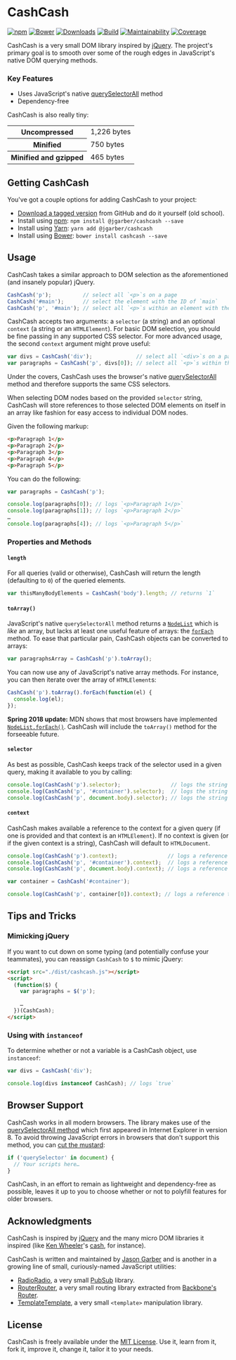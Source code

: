 # CashCash

[![npm](https://img.shields.io/npm/v/@jgarber/cashcash.svg?style=for-the-badge)](https://www.npmjs.com/package/@jgarber/cashcash)
[![Bower](https://img.shields.io/bower/v/cashcash.svg?style=for-the-badge)](https://bower.io/search/?q=cashcash)
[![Downloads](https://img.shields.io/npm/dt/@jgarber/cashcash.svg?style=for-the-badge)](https://www.npmjs.com/package/@jgarber/cashcash)
[![Build](https://img.shields.io/travis/jgarber623/CashCash.svg?style=for-the-badge)](https://travis-ci.org/jgarber623/CashCash)
[![Maintainability](https://img.shields.io/codeclimate/maintainability/jgarber623/CashCash.svg?style=for-the-badge)](https://codeclimate.com/github/jgarber623/CashCash/maintainability)
[![Coverage](https://img.shields.io/codeclimate/coverage/jgarber623/CashCash.svg?style=for-the-badge)](https://codeclimate.com/github/jgarber623/CashCash/test_coverage)

CashCash is a very small DOM library inspired by [jQuery](https://jquery.com). The project's primary goal is to smooth over some of the rough edges in JavaScript's native DOM querying methods.

### Key Features

- Uses JavaScript's native [querySelectorAll](https://developer.mozilla.org/en-US/docs/Web/API/Document/querySelectorAll) method
- Dependency-free

CashCash is also really tiny:

<table>
  <tbody>
    <tr>
      <th>Uncompressed</th>
      <td>1,226 bytes</td>
    </tr>
    <tr>
      <th>Minified</th>
      <td>750 bytes</td>
    </tr>
    <tr>
      <th>Minified and gzipped</th>
      <td>465 bytes</td>
    </tr>
  </tbody>
</table>


## Getting CashCash

You've got a couple options for adding CashCash to your project:

- [Download a tagged version](https://github.com/jgarber623/CashCash/tags) from GitHub and do it yourself (old school).
- Install using [npm](https://www.npmjs.com/package/@jgarber/cashcash): `npm install @jgarber/cashcash --save`
- Install using [Yarn](https://yarnpkg.com/en/package/@jgarber/cashcash): `yarn add @jgarber/cashcash`
- Install using [Bower](https://bower.io/search/?q=cashcash): `bower install cashcash --save`

## Usage

CashCash takes a similar approach to DOM selection as the aforementioned (and insanely popular) jQuery.

```js
CashCash('p');          // select all `<p>`s on a page
CashCash('#main');      // select the element with the ID of `main`
CashCash('p', '#main'); // select all `<p>`s within an element with the ID of `main`
```

CashCash accepts two arguments: a `selector` (a string) and an optional `context` (a string or an `HTMLElement`). For basic DOM selection, you should be fine passing in any supported CSS selector. For more advanced usage, the second `context` argument might prove useful:

```js
var divs = CashCash('div');              // select all `<div>`s on a page
var paragraphs = CashCash('p', divs[0]); // select all `<p>`s within the first `<div>`
```

Under the covers, CashCash uses the browser's native [querySelectorAll](https://developer.mozilla.org/en-US/docs/Web/API/Document/querySelectorAll) method and therefore supports the same CSS selectors.

When selecting DOM nodes based on the provided `selector` string, CashCash will store references to those selected DOM elements on itself in an array like fashion for easy access to individual DOM nodes.

Given the following markup:

```html
<p>Paragraph 1</p>
<p>Paragraph 2</p>
<p>Paragraph 3</p>
<p>Paragraph 4</p>
<p>Paragraph 5</p>
```

You can do the following:

```js
var paragraphs = CashCash('p');

console.log(paragraphs[0]); // logs `<p>Paragraph 1</p>`
console.log(paragraphs[1]); // logs `<p>Paragraph 2</p>`
…
console.log(paragraphs[4]); // logs `<p>Paragraph 5</p>`
```

### Properties and Methods

#### `length`

For all queries (valid or otherwise), CashCash will return the length (defaulting to `0`) of the queried elements.

```js
var thisManyBodyElements = CashCash('body').length; // returns `1`
```

#### `toArray()`

JavaScript's native `querySelectorAll` method returns a [`NodeList`](https://developer.mozilla.org/en-US/docs/Web/API/NodeList) which is _like_ an array, but lacks at least one useful feature of arrays: the [`forEach`](https://developer.mozilla.org/en-US/docs/Web/JavaScript/Reference/Global_Objects/Array/forEach) method. To ease that particular pain, CashCash objects can be converted to arrays:

```js
var paragraphsArray = CashCash('p').toArray();
```

You can now use any of JavaScript's native array methods. For instance, you can then iterate over the array of `HTMLElement`s:

```js
CashCash('p').toArray().forEach(function(el) {
  console.log(el);
});
```

**Spring 2018 update:** MDN shows that most browsers have implemented [`NodeList.forEach()`](https://developer.mozilla.org/en-US/docs/Web/API/NodeList/forEach). CashCash will include the `toArray()` method for the forseeable future.

#### `selector`

As best as possible, CashCash keeps track of the selector used in a given query, making it available to you by calling:

```js
console.log(CashCash('p').selector);                // logs the string `p`
console.log(CashCash('p', '#container').selector);  // logs the string `#container p`
console.log(CashCash('p', document.body).selector); // logs the string `p`
```

#### `context`

CashCash makes available a reference to the context for a given query (if one is provided and that context is an `HTMLElement`). If no context is given (or if the given context is a string), CashCash will default to `HTMLDocument`.

```js
console.log(CashCash('p').context);                // logs a reference to `HTMLDocument`
console.log(CashCash('p', '#container').context);  // logs a reference to `HTMLDocument`
console.log(CashCash('p', document.body).context); // logs a reference to `<body>`

var container = CashCash('#container');

console.log(CashCash('p', container[0]).context); // logs a reference to `<div id="container">`
```

## Tips and Tricks

### Mimicking jQuery

If you want to cut down on some typing (and potentially confuse your teammates), you can reassign `CashCash` to `$` to mimic jQuery:

```html
<script src="./dist/cashcash.js"></script>
<script>
  (function($) {
    var paragraphs = $('p');

    …
  })(CashCash);
</script>
```

### Using with `instanceof`

To determine whether or not a variable is a CashCash object, use `instanceof`:

```js
var divs = CashCash('div');

console.log(divs instanceof CashCash); // logs `true`
```

## Browser Support

CashCash works in all modern browsers. The library makes use of the [querySelectorAll method](https://developer.mozilla.org/en-US/docs/Web/API/Document/querySelectorAll) which first appeared in Internet Explorer in version 8. To avoid throwing JavaScript errors in browsers that don't support this method, you can [cut the mustard](http://responsivenews.co.uk/post/18948466399/cutting-the-mustard):

```js
if ('querySelector' in document) {
  // Your scripts here…
}
```

CashCash, in an effort to remain as lightweight and dependency-free as possible, leaves it up to you to choose whether or not to polyfill features for older browsers.

## Acknowledgments

CashCash is inspired by [jQuery](https://jquery.com) and the many micro DOM libraries it inspired (like [Ken Wheeler](http://kenwheeler.github.io)'s [cash](https://github.com/kenwheeler/cash), for instance).

CashCash is written and maintained by [Jason Garber](https://sixtwothree.org) and is another in a growing line of small, curiously-named JavaScript utilities:

- [RadioRadio](https://github.com/jgarber623/RadioRadio), a very small [PubSub](https://en.wikipedia.org/wiki/Publish–subscribe_pattern) library.
- [RouterRouter](https://github.com/jgarber623/RouterRouter), a very small routing library extracted from [Backbone's Router](http://backbonejs.org/docs/backbone.html#section-185).
- [TemplateTemplate](https://github.com/jgarber623/TemplateTemplate), a very small `<template>` manipulation library.

## License

CashCash is freely available under the [MIT License](https://opensource.org/licenses/MIT). Use it, learn from it, fork it, improve it, change it, tailor it to your needs.
